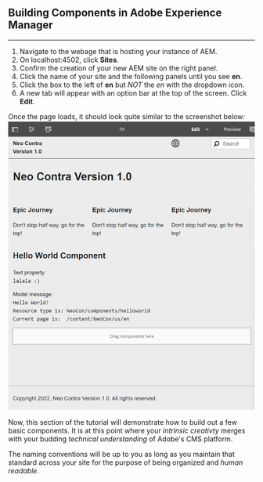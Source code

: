 Building Components in Adobe Experience Manager
---
---

1. Navigate to the webage that is hosting your instance of AEM.
2. On localhost:4502, click **Sites**.
3. Confirm the creation of your new AEM site on the right panel.
4. Click the name of your site and the following panels until you see **en**.
5. Click the box to the left of **en** but *NOT* the *en* with the dropdown icon.
6. A new tab will appear with an option bar at the top of the screen. Click **Edit**.

Once the page loads, it should look quite similar to the screenshot below:
![Site](https://github.com/matthew-acn/aem_guide/blob/main/SIte.png)

Now, this section of the tutorial will demonstrate how to build out a few basic components. It is at this point where your *intrinsic creativty* merges with your budding *technical understanding* of Adobe's CMS platform. 

The naming conventions will be up to you as long as you maintain that standard across your site for the purpose of being organized and *human readable*.
